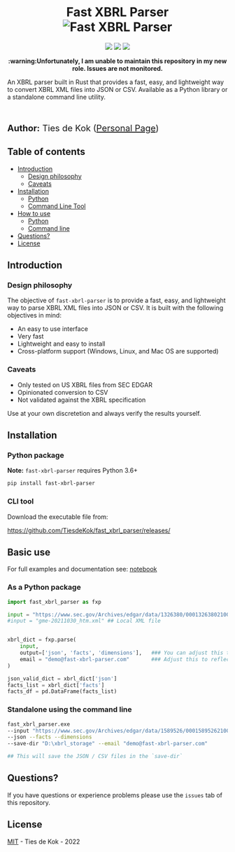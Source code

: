 <h1 align="center">
    Fast XBRL Parser<br>
    
   <img src="https://i.imgur.com/2KcunUN.png" alt="Fast XBRL Parser" title="Fast XBRL Parser" />
   
</h1>
<p align="center">  
 <a href="https://mybinder.org/v2/gh/TiesdeKok/fast_xbrl_parser/HEAD?labpath=examples%2Fexample.ipynb"><img src="https://mybinder.org/badge_logo.svg"></a>
 <a href="https://opensource.org/licenses/MIT"><img src="https://img.shields.io/badge/license-MIT-blue.svg"></a>
  <img src="https://img.shields.io/badge/last%20updated-January%202022-3d62d1">
 
</p>

<p align="center">
<b>:warning:Unfortunately, I am unable to maintain this repository in my new role. Issues are not monitored.</b>
    
An XBRL parser built in Rust that provides a fast, easy, and lightweight way to convert XBRL XML files into JSON or CSV. Available as a Python library or a standalone command line utility. <br><br>
<br><br>
  <span style='font-size: 15pt'><strong>Author:</strong> Ties de Kok (<a href="https://www.TiesdeKok.com">Personal Page</a>)</span>
</p>

## Table of contents

  * [Introduction](#introduction)
  	* [Design philosophy](#philosophy)
  	* [Caveats](#caveats)
  * [Installation](#installation)
      * [Python](#python-install)
      * [Command Line Tool](#cli-install) 
  * [How to use](#howtouse)
      * [Python](#python)
      * [Command line](#commandline)
  * [Questions?](#questions)
  * [License](#license)

<h2 id="introduction">Introduction</h2>
  
<h3 id="philosophy">Design philosophy</h3>

The objective of `fast-xbrl-parser` is to provide a fast, easy, and lightweight way to parse XBRL XML files into JSON or CSV. 
It is built with the following objectives in mind:

- An easy to use interface   
- Very fast      
- Lightweight and easy to install    
- Cross-platform support (Windows, Linux, and Mac OS are supported)    

<h3 id="caveats">Caveats</h3>

- Only tested on US XBRL files from SEC EDGAR   
- Opinionated conversion to CSV     
- Not validated against the XBRL specification    

Use at your own discretetion and always verify the results yourself. 

<h2 id="installation">Installation</h2>

<h3 id="python-install">Python package</h3>

**Note:** `fast-xbrl-parser` requires Python 3.6+

```bash
pip install fast-xbrl-parser
```
<h3 id="cli-install">CLI tool</h3>

Download the executable file from:

https://github.com/TiesdeKok/fast_xbrl_parser/releases/

<h2 id="howtouse">Basic use</h2>

For full examples and documentation see: [notebook](https://github.com/TiesdeKok/fast_xbrl_parser/blob/master/examples/example.ipynb)

<h3 id="python">As a Python package</h3>

```python
import fast_xbrl_parser as fxp

input = "https://www.sec.gov/Archives/edgar/data/1326380/000132638021000129/gme-20211030_htm.xml" ## Edgar URL
#input = "gme-20211030_htm.xml" ## Local XML file


xbrl_dict = fxp.parse(
    input, 
    output=['json', 'facts', 'dimensions'],   ### You can adjust this to only return certain outputs. 
    email = "demo@fast-xbrl-parser.com"       ### Adjust this to reflect your email address. This is required by the SEC Edgar system when passing a URL.  
) 

json_valid_dict = xbrl_dict['json']
facts_list = xbrl_dict['facts']
facts_df = pd.DataFrame(facts_list)
```

<h3 id="commandline">Standalone using the command line</h3>

```bash
fast_xbrl_parser.exe
--input "https://www.sec.gov/Archives/edgar/data/1589526/000158952621000140/blbd-20211002_htm.xml" 
--json --facts --dimensions 
--save-dir "D:\xbrl_storage" --email "demo@fast-xbrl-parser.com"

## This will save the JSON / CSV files in the `save-dir`
```

<h2 id="questions">Questions?</h2>

If you have questions or experience problems please use the `issues` tab of this repository.

<h2 id="license">License</h2>

[MIT](LICENSE) - Ties de Kok - 2022
